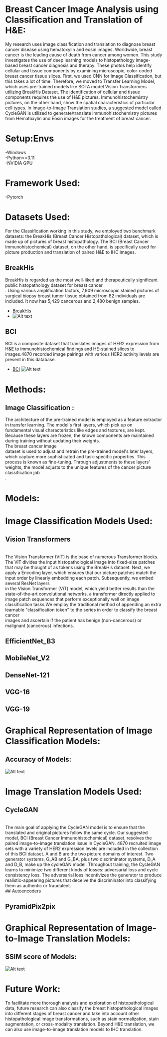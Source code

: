 # Breast Cancer Image Analysis using Classification and Translation of H&E:

My research uses image classification and translation to diagnose breast cancer disease using hematoxylin and eosin images. Worldwide, breast cancer is the leading cause of death from cancer among women. This study investigates the use of deep learning models to histopathology image-based breast cancer diagnosis and therapy. These photos help identify cellular and tissue components by examining microscopic, color-coded breast cancer tissue slices. First, we used CNN for Image Classification, but this takes a lot of time. Therefore, we moved to Transfer Learning Model, which uses pre-trained models like SOTA model Vision Transformers utilizing BreakHis Dataset. The identification of cellular and tissue components requires the use of H&E pictures. Immunohistochemistry pictures, on the other hand, show the spatial characteristics of particular cell types. In Image-to-Image Translation studies, a suggested model called CycleGAN is utilized to generate/translate immunohistochemistry pictures from Hematoxylin and Eosin images for the treatment of breast cancer.


# Setup:Envs
-Windows<br>
-Python>=3.11<br>
-NVIDIA GPU 

# Framework Used:
-Pytorch

# Datasets Used:
For the Classification working in this study, we employed two benchmark datasets: the BreakHis (Breast Cancer Histopathological) dataset, which is made up of pictures of breast histopathology. The BCI (Breast Cancer Immunohistochemical) dataset, on the other hand, is specifically used for picture production and translation of paired H&E to IHC images.
## BreakHis
BreakHis is regarded as the most well-liked and therapeutically significant public histopathology dataset for breast cancer<br>. Using various amplification factors, 7,909 microscopic stained pictures of surgical biopsy breast tumor tissue obtained from 82 individuals are included. It now has 5,429 cancerous and 2,480 benign samples. 
- [BreakHis](https://web.inf.ufpr.br/vri/databases/breast-cancer-histopathological-database-breakhis/)
- ![Alt text](https://github.com/SidraAnsari/Fyp-Code/blob/main/Breakhis%20dataset.jpg)

## BCI

BCI is a composite dataset that translates images of HER2 expression from H&E to immunohistochemical findings and HE-stained slices to images.4870 recorded image pairings with various HER2 activity levels are present in this database.
- [BCI](https://bci.grand-challenge.org/dataset/)
 ![Alt text](https://github.com/SidraAnsari/Fyp-Code/blob/main/datasetpreview6.png)
# Methods:
## Image Classification :

The architecture of the pre-trained model is employed as a feature extractor in transfer learning. The model's first layers, which pick up on <br> fundamental visual characteristics like edges and textures, are kept. Because these layers are frozen, the known components are maintained during training without updating their weights.<br>
The breast cancer image <br>dataset is used to adjust and retrain the pre-trained model's later layers, which capture more sophisticated and task-specific properties. This process is known as fine-tuning. Through adjustments to these layers' weights, the model adjusts to the unique features of the cancer picture classification job<br>.



# Models:
# Image Classification Models Used:
## Vision Transformers
<br>
The Vision Transformer (ViT) is the base of numerous Transformer blocks. The ViT divides the input histopathological image into fixed-size patches that may be thought of as tokens using the BreakHis dataset. Next, we apply a Encoding layer, which ensures that our picture patches match the input order by linearly embedding each patch. Subsequently, we embed several ResNet layers <br> in the Vision Transformer (ViT) model, which yield better results than the state-of-the-art convolutional networks. a transformer directly applied to image patch sequences that perform exceptionally well on image classification tasks.We employ the traditional method of appending an extra learnable "classification token" to the series in order to classify the breast cancer <br> images and ascertain if the patient has benign (non-cancerous) or malignant (cancerous) infections.




## EfficientNet_B3


## MobileNet_V2


## DenseNet-121


## VGG-16



## VGG-19


# Graphical Representation of Image Classification Models:
## Accuracy of Models:
![Alt text](https://github.com/SidraAnsari/Fyp-Code/blob/main/breast_cancer_detection-master/IC_Acc.png)


# Image Translation Models Used:
## CycleGAN
<br>
The main goal of applying the CycleGAN model is to ensure that the translated and original pictures follow the same cycle. Our suggested model, BCI (Breast Cancer Immunohistochemical) dataset, resolves the paired image-to-image translation issue in CycleGAN. 4870 recruited image sets with a variety of HER2 expression levels are included in the collection of this BCI dataset. A and B are the two picture domains of interest. Two generator systems, G_AB and G_BA, plus two discriminator systems, D_A and D_B, make up the cycleGAN model.
Throughout training, the CycleGAN learns to minimize two different kinds of losses: adversarial loss and cycle consistency loss. The adversarial loss incentivizes the generator to produce realistic-appearing pictures that deceive the discriminator into classifying them as authentic or fraudulent.




<br>
## Autoencoders<br>



## PyramidPix2pix


# Graphical Representation of Image-to-Image Translation Models:

## SSIM score of Models:
![Alt text](https://github.com/SidraAnsari/Fyp-Code/blob/main/SSIM_ig.png)

# Future Work:
To facilitate more thorough analysis and exploration of histopathological data, future research can also classify the breast histopathological images into different stages of breast cancer and take into account other histopathological image transformations, such as stain normalization, stain augmentation, or cross-modality translation. Beyond H&E translation, we can also use image-to-image translation models to IHC translation.





